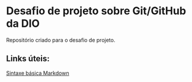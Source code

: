 # Desafio de projeto sobre Git/GitHub da DIO
Repositório criado para o desafio de projeto.

## Links úteis:
[Sintaxe básica Markdown](https://www.markdownguide.org/)
